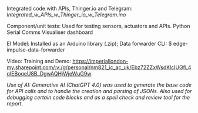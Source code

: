 Integrated code with APIs, Thinger.io and Telegram: *Integrated_w_APIs_w_Thinger_io_w_Telegram.ino*

Component/unit tests: Used for testing sensors, actuators and APIs. Python Serial Comms Visualiser dashboard 

EI Model: Installed as an Arduino library (.zip); Data forwarder CLI: $ edge-impulse-data-forwarder

Video: Training and Demo: https://imperiallondon-my.sharepoint.com/:v:/g/personal/nm821_ic_ac_uk/Ebz72ZZxWsdKlcIUGfL4qIEBoqeU8B_DgwAQHjWjeWuG9w

*Use of AI: Generative AI (ChatGPT 4.0) was used to generate the base code for API calls and to handle the creation and parsing of JSONs. Also used for debugging certain code blocks and as a spell check and review tool for the report.*
